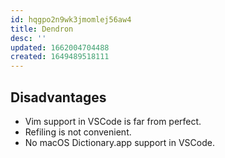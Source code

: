 ```yaml
---
id: hqgpo2n9wk3jmomlej56aw4
title: Dendron
desc: ''
updated: 1662004704488
created: 1649489518111
---
```


## Disadvantages

* Vim support in VSCode is far from perfect.
* Refiling is not convenient.
* No macOS Dictionary.app support in VSCode.
